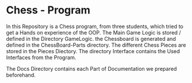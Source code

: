 # Chess - Program

In this Repository is a Chess program, from three students, which tried to get a Hands on experience of the OOP. The Main Game Logic is stored / defined in the Directory GameLogic. the Chessboard is generated and defined in the ChessBoard-Parts directory. The different Chess Pieces are stored in the Pieces Diectory. The directory Interface contains the Used Interfaces from the Program. 

The Docs Directory contains each Part of Documentation we prepared beforehand.
